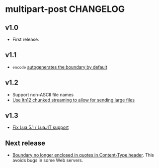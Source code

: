 # multipart-post CHANGELOG

## v1.0

- First release.

## v1.1

- `encode` [autogenerates the boundary by default](https://github.com/catwell/lua-multipart-post/pull/1)

## v1.2

- Support non-ASCII file names
- [Use ltn12 chunked streaming to allow for sending large files](https://github.com/catwell/lua-multipart-post/pull/5)

## v1.3

- [Fix Lua 5.1 / LuaJIT support](https://github.com/catwell/lua-multipart-post/pull/6)

## Next release

- [Boundary no longer enclosed in quotes in Content-Type header](https://github.com/catwell/lua-multipart-post/pull/7). This avoids bugs in some Web servers.
